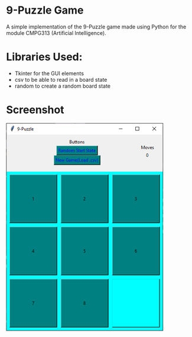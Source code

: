 # 9-Puzzle Game
 
A simple implementation of the 9-Puzzle game made using Python for the module CMPG313 (Artificial Intelligence).

# Libraries Used: 
 - Tkinter for the GUI elements
 - csv to be able to read in a board state
 - random to create a random board state

# Screenshot
![Test Image 1](Pictures/Main.PNG)
